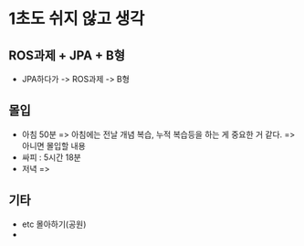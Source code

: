 # 1초도 쉬지 않고 생각


## ROS과제 + JPA + B형
- JPA하다가 -> ROS과제 -> B형

## 몰입
- 아침 50분
    => 아침에는 전날 개념 복습, 누적 복습등을 하는 게 중요한 거 같다.
    => 아니면 몰입할 내용
- 싸피 : 5시간 18분
- 저녁 
=>  



## 기타
-  etc 몰아하기(공원)
- 
